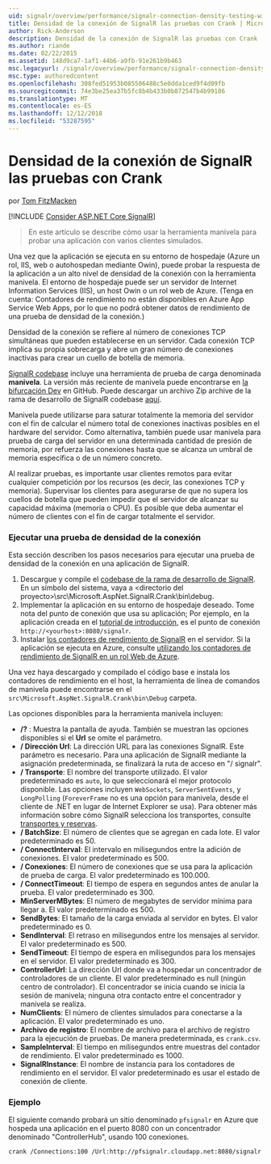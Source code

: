```yaml
---
uid: signalr/overview/performance/signalr-connection-density-testing-with-crank
title: Densidad de la conexión de SignalR las pruebas con Crank | Microsoft Docs
author: Rick-Anderson
description: Densidad de la conexión de SignalR las pruebas con Crank
ms.author: riande
ms.date: 02/22/2015
ms.assetid: 148d9ca7-1af1-44b6-a9fb-91e261b9b463
msc.legacyurl: /signalr/overview/performance/signalr-connection-density-testing-with-crank
msc.type: authoredcontent
ms.openlocfilehash: 308fed51953b085506488c5e0dda1ced9f4d09fb
ms.sourcegitcommit: 74e3be25ea37b5fc8b4b433b0b872547b4b99186
ms.translationtype: MT
ms.contentlocale: es-ES
ms.lasthandoff: 12/12/2018
ms.locfileid: "53287595"
---
```

<a name="signalr-connection-density-testing-with-crank"></a>Densidad de la conexión de SignalR las pruebas con Crank
====================
por [Tom FitzMacken](https://github.com/tfitzmac)

[!INCLUDE [Consider ASP.NET Core SignalR](~/includes/signalr/signalr-version-disambiguation.md)]

> En este artículo se describe cómo usar la herramienta manivela para probar una aplicación con varios clientes simulados.


Una vez que la aplicación se ejecuta en su entorno de hospedaje (Azure un rol, IIS, web o autohospedan mediante Owin), puede probar la respuesta de la aplicación a un alto nivel de densidad de la conexión con la herramienta manivela. El entorno de hospedaje puede ser un servidor de Internet Information Services (IIS), un host Owin o un rol web de Azure. (Tenga en cuenta: Contadores de rendimiento no están disponibles en Azure App Service Web Apps, por lo que no podrá obtener datos de rendimiento de una prueba de densidad de la conexión.)

Densidad de la conexión se refiere al número de conexiones TCP simultáneas que pueden establecerse en un servidor. Cada conexión TCP implica su propia sobrecarga y abre un gran número de conexiones inactivas para crear un cuello de botella de memoria.

[SignalR codebase](https://github.com/signalr/signalr) incluye una herramienta de prueba de carga denominada **manivela**. La versión más reciente de manivela puede encontrarse en [la bifurcación Dev](https://github.com/SignalR/signalr/tree/dev) en GitHub. Puede descargar un archivo Zip archive de la rama de desarrollo de SignalR codebase [aquí](https://github.com/SignalR/SignalR/archive/dev.zip).

Manivela puede utilizarse para saturar totalmente la memoria del servidor con el fin de calcular el número total de conexiones inactivas posibles en el hardware del servidor. Como alternativa, también puede usar manivela para prueba de carga del servidor en una determinada cantidad de presión de memoria, por refuerza las conexiones hasta que se alcanza un umbral de memoria específica o de un número concreto.

Al realizar pruebas, es importante usar clientes remotos para evitar cualquier competición por los recursos (es decir, las conexiones TCP y memoria). Supervisar los clientes para asegurarse de que no supera los cuellos de botella que pueden impedir que el servidor de alcanzar su capacidad máxima (memoria o CPU). Es posible que deba aumentar el número de clientes con el fin de cargar totalmente el servidor.

### <a name="running-a-connection-density-test"></a>Ejecutar una prueba de densidad de la conexión

Esta sección describen los pasos necesarios para ejecutar una prueba de densidad de la conexión en una aplicación de SignalR.

1. Descargue y compile el [codebase de la rama de desarrollo de SignalR](https://github.com/SignalR/SignalR/archive/dev.zip). En un símbolo del sistema, vaya a &lt;directorio del proyecto&gt;\src\Microsoft.AspNet.SignalR.Crank\bin\debug.
2. Implementar la aplicación en su entorno de hospedaje deseado. Tome nota del punto de conexión que usa su aplicación; Por ejemplo, en la aplicación creada en el [tutorial de introducción](../getting-started/tutorial-getting-started-with-signalr.md), es el punto de conexión `http://<yourhost>:8080/signalr`.
3. Instalar [los contadores de rendimiento de SignalR](signalr-performance.md#perfcounters) en el servidor. Si la aplicación se ejecuta en Azure, consulte [utilizando los contadores de rendimiento de SignalR en un rol Web de Azure](using-signalr-performance-counters-in-an-azure-web-role.md).

Una vez haya descargado y compilado el código base e instala los contadores de rendimiento en el host, la herramienta de línea de comandos de manivela puede encontrarse en el `src\Microsoft.AspNet.SignalR.Crank\bin\Debug` carpeta.

Las opciones disponibles para la herramienta manivela incluyen:

- **/?** : Muestra la pantalla de ayuda. También se muestran las opciones disponibles si el **Url** se omite el parámetro.
- **/ Dirección Url**: La dirección URL para las conexiones SignalR. Este parámetro es necesario. Para una aplicación de SignalR mediante la asignación predeterminada, se finalizará la ruta de acceso en "/ signalr".
- **/ Transporte**: El nombre del transporte utilizado. El valor predeterminado es `auto`, lo que seleccionará el mejor protocolo disponible. Las opciones incluyen `WebSockets`, `ServerSentEvents`, y `LongPolling` (`ForeverFrame` no es una opción para manivela, desde el cliente de .NET en lugar de Internet Explorer se usa). Para obtener más información sobre cómo SignalR selecciona los transportes, consulte [transportes y reservas](../getting-started/introduction-to-signalr.md#transports).
- **/ BatchSize**: El número de clientes que se agregan en cada lote. El valor predeterminado es 50.
- **/ ConnectInterval**: El intervalo en milisegundos entre la adición de conexiones. El valor predeterminado es 500.
- **/ Conexiones**: El número de conexiones que se usa para la aplicación de prueba de carga. El valor predeterminado es 100.000.
- **/ ConnectTimeout**: El tiempo de espera en segundos antes de anular la prueba. El valor predeterminado es 300.
- **MinServerMBytes**: El número de megabytes de servidor mínima para llegar a. El valor predeterminado es 500.
- **SendBytes**: El tamaño de la carga enviada al servidor en bytes. El valor predeterminado es 0.
- **SendInterval**: El retraso en milisegundos entre los mensajes al servidor. El valor predeterminado es 500.
- **SendTimeout**: El tiempo de espera en milisegundos para los mensajes en el servidor. El valor predeterminado es 300.
- **ControllerUrl**: La dirección Url donde va a hospedar un concentrador de controladores de un cliente. El valor predeterminado es null (ningún centro de controlador). El concentrador se inicia cuando se inicia la sesión de manivela; ninguna otra contacto entre el concentrador y manivela se realiza.
- **NumClients**: El número de clientes simulados para conectarse a la aplicación. El valor predeterminado es uno.
- **Archivo de registro**: El nombre de archivo para el archivo de registro para la ejecución de pruebas. De manera predeterminada, es `crank.csv`.
- **SampleInterval**: El tiempo en milisegundos entre muestras del contador de rendimiento. El valor predeterminado es 1000.
- **SignalRInstance**: El nombre de instancia para los contadores de rendimiento en el servidor. El valor predeterminado es usar el estado de conexión de cliente.

### <a name="example"></a>Ejemplo

El siguiente comando probará un sitio denominado `pfsignalr` en Azure que hospeda una aplicación en el puerto 8080 con un concentrador denominado "ControllerHub", usando 100 conexiones.

`crank /Connections:100 /Url:http://pfsignalr.cloudapp.net:8080/signalr`

